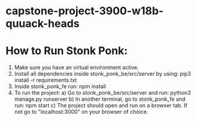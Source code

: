 # capstone-project-3900-w18b-quuack-heads

# How to Run Stonk Ponk: 

1. Make sure you have an virtual environment active. 
2. Install all dependencies inside stonk_ponk_be/src/server by using: pip3 install -r requirements.txt
3. Inside stonk_ponk_fe run: npm install 
4. To run the project:
   a) Go to stonk_ponk_be/src/server and run: python3 manage.py runserver
   b) In another terminal, go to stonk_ponk_fe and run: npm start
   c) The project should open and run on a browser tab. If not go to "localhost:3000" on your browser of choice. 

